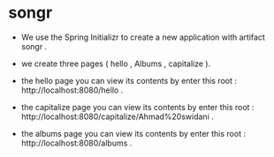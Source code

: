# songr


* We use the Spring Initializr to create a new application with artifact songr .

* we create  three pages ( hello , Albums , capitalize ).


* the hello page you can view its contents by enter this root : http://localhost:8080/hello .



* the capitalize page you can view its contents by enter this root : http://localhost:8080/capitalize/Ahmad%20swidani .



* the albums page you can view its contents by enter this root : http://localhost:8080/albums .
